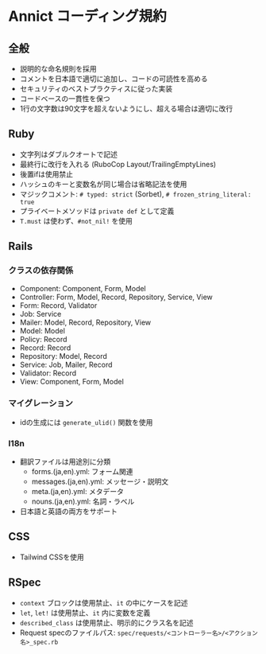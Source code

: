 # Annict コーディング規約

## 全般

- 説明的な命名規則を採用
- コメントを日本語で適切に追加し、コードの可読性を高める
- セキュリティのベストプラクティスに従った実装
- コードベースの一貫性を保つ
- 1行の文字数は90文字を超えないようにし、超える場合は適切に改行

## Ruby

- 文字列はダブルクオートで記述
- 最終行に改行を入れる (RuboCop Layout/TrailingEmptyLines)
- 後置ifは使用禁止
- ハッシュのキーと変数名が同じ場合は省略記法を使用
- マジックコメント: `# typed: strict` (Sorbet), `# frozen_string_literal: true`
- プライベートメソッドは `private def` として定義
- `T.must` は使わず、`#not_nil!` を使用

## Rails

### クラスの依存関係

- Component: Component, Form, Model
- Controller: Form, Model, Record, Repository, Service, View
- Form: Record, Validator
- Job: Service
- Mailer: Model, Record, Repository, View
- Model: Model
- Policy: Record
- Record: Record
- Repository: Model, Record
- Service: Job, Mailer, Record
- Validator: Record
- View: Component, Form, Model

### マイグレーション

- idの生成には `generate_ulid()` 関数を使用

### I18n

- 翻訳ファイルは用途別に分類
  - forms.(ja,en).yml: フォーム関連
  - messages.(ja,en).yml: メッセージ・説明文
  - meta.(ja,en).yml: メタデータ
  - nouns.(ja,en).yml: 名詞・ラベル
- 日本語と英語の両方をサポート

## CSS

- Tailwind CSSを使用

## RSpec

- `context` ブロックは使用禁止、`it` の中にケースを記述
- `let`, `let!` は使用禁止、`it` 内に変数を定義
- `described_class` は使用禁止、明示的にクラス名を記述
- Request specのファイルパス: `spec/requests/<コントローラー名>/<アクション名>_spec.rb`
